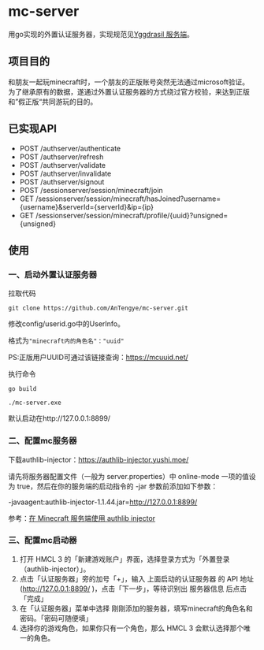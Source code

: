 # mc-server
用go实现的外置认证服务器，实现规范见[Yggdrasil 服务端](https://github.com/yushijinhun/authlib-injector/wiki)。

## 项目目的
和朋友一起玩minecraft时，一个朋友的正版账号突然无法通过microsoft验证。
为了继承原有的数据，遂通过外置认证服务器的方式绕过官方校验，来达到正版和”假正版“共同游玩的目的。

## 已实现API
- POST /authserver/authenticate
- POST /authserver/refresh
- POST /authserver/validate
- POST /authserver/invalidate
- POST /authserver/signout
- POST /sessionserver/session/minecraft/join
- GET /sessionserver/session/minecraft/hasJoined?username={username}&serverId={serverId}&ip={ip}
- GET /sessionserver/session/minecraft/profile/{uuid}?unsigned={unsigned}

## 使用
### 一、启动外置认证服务器
拉取代码

    git clone https://github.com/AnTengye/mc-server.git

修改config/userid.go中的UserInfo。

格式为`
"minecraft内的角色名"："uuid"
`

PS:正版用户UUID可通过该链接查询：https://mcuuid.net/

执行命令

    go build
    
    ./mc-server.exe

默认启动在http://127.0.0.1:8899/
### 二、配置mc服务器
下载authlib-injector：https://authlib-injector.yushi.moe/

请先将服务器配置文件（一般为 server.properties）中 online-mode 一项的值设为 true，然后在你的服务端的启动指令的 -jar 参数前添加如下参数：

-javaagent:authlib-injector-1.1.44.jar=http://127.0.0.1:8899/

参考：[在 Minecraft 服务端使用 authlib injector](https://github.com/yushijinhun/authlib-injector/wiki/%E5%9C%A8-Minecraft-%E6%9C%8D%E5%8A%A1%E7%AB%AF%E4%BD%BF%E7%94%A8-authlib-injector)

### 三、配置mc启动器

1. 打开 HMCL 3 的「新建游戏账户」界面，选择登录方式为「外置登录（authlib-injector）」。
2. 点击「认证服务器」旁的加号「+」，输入 上面启动的认证服务器 的 API 地址(http://127.0.0.1:8899/ )，点击「下一步」，等待识别出 服务器信息 后点击「完成」
3. 在「认证服务器」菜单中选择 刚刚添加的服务器，填写minecraft的角色名和密码。「密码可随便填」
4. 选择你的游戏角色，如果你只有一个角色，那么 HMCL 3 会默认选择那个唯一的角色。

